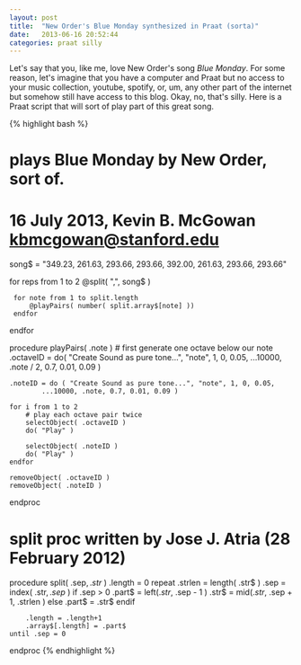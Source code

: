 ```yaml
---
layout: post
title:  "New Order's Blue Monday synthesized in Praat (sorta)"
date:   2013-06-16 20:52:44
categories: praat silly
---
```


Let's say that you, like me, love New Order's song _Blue Monday_.
For some reason, let's imagine that you have a computer and Praat
but no access to your music collection, youtube, spotify, or, um,
any other part of the internet but somehow still have access to
this blog.  Okay, no, that's silly.  Here is a Praat script that
will sort of play part of this great song.

{% highlight bash %}
# plays Blue Monday by New Order, sort of.
# 16 July 2013, Kevin B. McGowan <kbmcgowan@stanford.edu>

song$ = "349.23, 261.63, 293.66, 293.66, 392.00, 261.63, 293.66, 293.66"

for reps from 1 to 2
     @split( ",", song$ )

     for note from 1 to split.length
         @playPairs( number( split.array$[note] ))
     endfor
endfor

procedure playPairs( .note )
    # first generate one octave below our note
    .octaveID = do( "Create Sound as pure tone...", "note", 1, 0, 0.05,
            ...10000, .note / 2, 0.7, 0.01, 0.09 )

    .noteID = do ( "Create Sound as pure tone...", "note", 1, 0, 0.05,
            ...10000, .note, 0.7, 0.01, 0.09 )

    for i from 1 to 2
        # play each octave pair twice
        selectObject( .octaveID )
        do( "Play" )

        selectObject( .noteID )
        do( "Play" )
    endfor

    removeObject( .octaveID )
    removeObject( .noteID )
endproc

# split proc written by Jose J. Atria (28 February 2012)
procedure split( .sep$, .str$ )
    .length = 0
    repeat
        .strlen = length( .str$ )
        .sep = index( .str$, .sep$ )
        if .sep > 0
            .part$ = left$( .str$, .sep - 1 )
            .str$ = mid$( .str$, .sep + 1, .strlen )
        else
            .part$ = .str$
        endif

        .length = .length+1
        .array$[.length] = .part$
    until .sep = 0
endproc
{% endhighlight %}

